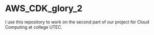 # AWS_CDK_glory_2
I use this repository to work on the second part of our project for Cloud Computing at college UTEC.
